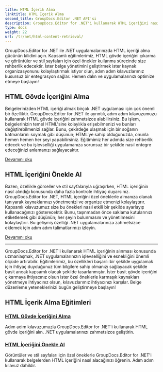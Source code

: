```yaml
---
title: HTML İçerik Alma
linktitle: HTML İçerik Alma
second_title: GroupDocs.Editor .NET API'si
description: GroupDocs.Editor for .NET'i kullanarak HTML içeriğini nasıl alacağınızı keşfedin. Gövde içeriğini almak için adım adım kılavuzlar ve özel önekler dahildir.
type: docs
weight: 22
url: /tr/net/html-content-retrieval/
---
```

GroupDocs.Editor for .NET ile .NET uygulamalarınızda HTML içeriği alma gücünün kilidini açın. Kapsamlı eğitimlerimiz, HTML gövde içeriğini çıkarma ve görüntüler ve stil sayfaları için özel önekler kullanma sürecinde size rehberlik edecektir. İster belge yönetimini geliştirmek ister kaynak organizasyonunu kolaylaştırmak istiyor olun, adım adım kılavuzlarımız kusursuz bir entegrasyon sağlar. Hemen dalın ve uygulamalarınızı optimize etmeye başlayın!

## HTML Gövde İçeriğini Alma

Belgelerinizden HTML içeriği almak birçok .NET uygulaması için çok önemli bir özelliktir. GroupDocs.Editor for .NET ile ayrıntılı, adım adım kılavuzumuzu kullanarak HTML gövde içeriğini zahmetsizce alabilirsiniz. Bu işlem, belgelerinizin temel HTML'sine kolaylıkla erişebilmenizi ve bunları değiştirebilmenizi sağlar. Bunu, çekirdeğe ulaşmak için bir soğanın katmanlarını soymak gibi düşünün; HTML'ye sahip olduğunuzda, onunla hemen hemen her şeyi yapabilirsiniz. Eğitimimiz her adımda size rehberlik edecek ve bu işlevselliği uygulamanıza sorunsuz bir şekilde nasıl entegre edeceğinizi anlamanızı sağlayacaktır.

[Devamını oku](./retrieve-html-body-content/)

## HTML İçeriğini Önekle Al

Bazen, özellikle görseller ve stil sayfalarıyla uğraşırken, HTML içeriğinin nasıl alındığı konusunda daha fazla kontrole ihtiyaç duyarsınız. GroupDocs.Editor for .NET, HTML içeriğini özel öneklerle almanıza olanak tanıyarak kaynaklarınızı yönetmenizi ve organize etmenizi kolaylaştırır. Kapsamlı kılavuzumuz size bu önekleri nasıl etkili bir şekilde ayarlayıp kullanacağınızı gösterecektir. Bunu, taşınmadan önce saklama kutularınızı etiketlemek gibi düşünün; her şeyin bulunmasını ve yönetilmesini kolaylaştırır. Bu gelişmiş özelliği .NET uygulamalarınıza zahmetsizce eklemek için adım adım talimatlarımızı izleyin.

[Devamını oku](./retrieve-html-content-with-prefix/)

---

GroupDocs.Editor for .NET'i kullanarak HTML içeriğinin alınması konusunda uzmanlaşmak, .NET uygulamalarınızın işlevselliğini ve esnekliğini önemli ölçüde artırabilir. Eğitimlerimiz, bu özellikleri başarılı bir şekilde uygulamak için ihtiyaç duyduğunuz tüm bilgilere sahip olmanızı sağlayacak şekilde basit ancak kapsamlı olacak şekilde tasarlanmıştır. İster basit gövde içeriğini çıkarmaya ihtiyacınız olsun ister özel öneklerle karmaşık kaynakları yönetmeye ihtiyacınız olsun, kılavuzlarımız ihtiyacınızı karşılar. Belge düzenleme yeteneklerinizi bugün geliştirmeye başlayın!
## HTML İçerik Alma Eğitimleri
### [HTML Gövde İçeriğini Alma](./retrieve-html-body-content/)
Adım adım kılavuzumuzla GroupDocs.Editor for .NET'i kullanarak HTML gövde içeriğini alın. .NET uygulamalarınızı zahmetsizce geliştirin.
### [HTML İçeriğini Önekle Al](./retrieve-html-content-with-prefix/)
Görüntüler ve stil sayfaları için özel öneklerle GroupDocs.Editor for .NET'i kullanarak belgelerden HTML içeriğini nasıl alacağınızı öğrenin. Adım adım kılavuz dahildir.